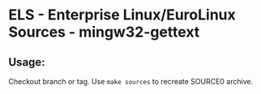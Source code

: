 # ELS - Enterprise Linux/EuroLinux Sources - mingw32-gettext
 
## Usage:
  Checkout branch or tag. Use `make sources` to recreate  SOURCE0 archive.
